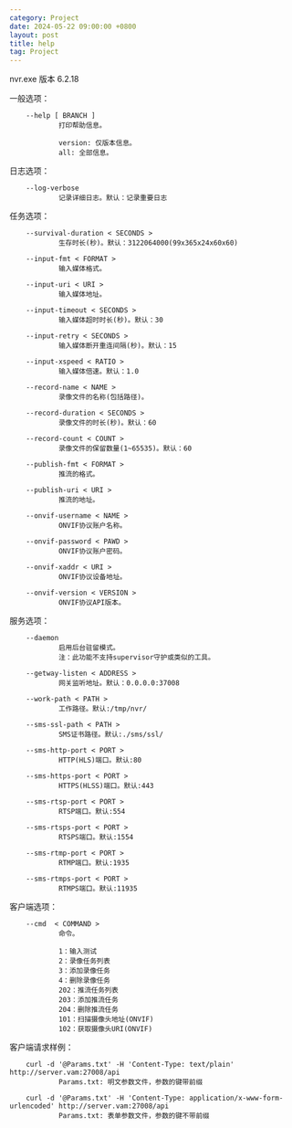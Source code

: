 ```yaml
---
category: Project
date: 2024-05-22 09:00:00 +0800
layout: post
title: help
tag: Project
---
```

nvr.exe 版本 6.2.18

一般选项：

        --help [ BRANCH ]
                打印帮助信息。

                version: 仅版本信息。
                all: 全部信息。

日志选项：

        --log-verbose
                记录详细日志。默认：记录重要日志

任务选项：

        --survival-duration < SECONDS >
                生存时长(秒)。默认：3122064000(99x365x24x60x60)

        --input-fmt < FORMAT >
                输入媒体格式。

        --input-uri < URI >
                输入媒体地址。

        --input-timeout < SECONDS >
                输入媒体超时时长(秒)。默认：30

        --input-retry < SECONDS >
                输入媒体断开重连间隔(秒)。默认：15

        --input-xspeed < RATIO >
                输入媒体倍速。默认：1.0

        --record-name < NAME >
                录像文件的名称(包括路径)。

        --record-duration < SECONDS >
                录像文件的时长(秒)。默认：60

        --record-count < COUNT >
                录像文件的保留数量(1~65535)。默认：60

        --publish-fmt < FORMAT >
                推流的格式。

        --publish-uri < URI >
                推流的地址。

        --onvif-username < NAME >
                ONVIF协议账户名称。

        --onvif-password < PAWD >
                ONVIF协议账户密码。

        --onvif-xaddr < URI >
                ONVIF协议设备地址。

        --onvif-version < VERSION >
                ONVIF协议API版本。

服务选项：

        --daemon
                启用后台驻留模式。
                注：此功能不支持supervisor守护或类似的工具。

        --getway-listen < ADDRESS > 
                网关监听地址。默认：0.0.0.0:37008

        --work-path < PATH >
                工作路径。默认:/tmp/nvr/

        --sms-ssl-path < PATH >
                SMS证书路径。默认:./sms/ssl/ 

        --sms-http-port < PORT >
                HTTP(HLS)端口。默认:80

        --sms-https-port < PORT >
                HTTPS(HLSS)端口。默认:443

        --sms-rtsp-port < PORT >
                RTSP端口。默认:554

        --sms-rtsps-port < PORT >
                RTSPS端口。默认:1554

        --sms-rtmp-port < PORT >
                RTMP端口。默认:1935

        --sms-rtmps-port < PORT >
                RTMPS端口。默认:11935

客户端选项：

        --cmd  < COMMAND >
                命令。

                1：输入测试
                2：录像任务列表
                3：添加录像任务
                4：删除录像任务
                202：推流任务列表
                203：添加推流任务
                204：删除推流任务
                101：扫描摄像头地址(ONVIF)
                102：获取摄像头URI(ONVIF)

客户端请求样例：

        curl -d '@Params.txt' -H 'Content-Type: text/plain' http://server.vam:27008/api
                Params.txt: 明文参数文件，参数的键带前缀

        curl -d '@Params.txt' -H 'Content-Type: application/x-www-form-urlencoded' http://server.vam:27008/api
                Params.txt: 表单参数文件，参数的键不带前缀